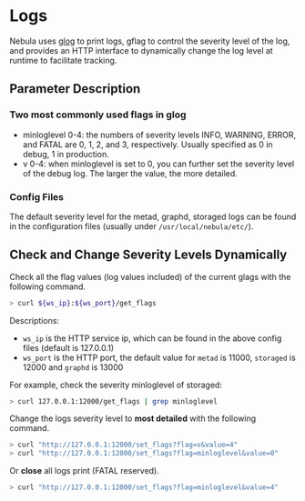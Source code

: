 # Logs

Nebula uses [glog](https://github.com/google/glog) to print logs, gflag to control the severity level of the log, and provides an HTTP interface to dynamically change the log level at runtime to facilitate tracking.

## Parameter Description

### Two most commonly used flags in glog

- minloglevel 0-4: the numbers of severity levels INFO, WARNING, ERROR, and FATAL are 0, 1, 2, and 3, respectively. Usually specified as 0 in debug, 1 in production.
- v 0-4: when minloglevel is set to 0,  you can further set the severity level of the debug log. The larger the value, the more detailed.

### Config Files

The default severity level for the metad, graphd, storaged logs can be found in the configuration files (usually under `/usr/local/nebula/etc/`).

## Check and Change Severity Levels Dynamically

Check all the flag values (log values included) of the current glags with the following command.

```bash
> curl ${ws_ip}:${ws_port}/get_flags
```

Descriptions:

- `ws_ip` is the HTTP service ip, which can be found in the above config files (default is 127.0.0.1)
- `ws_port` is the HTTP port, the default value for `metad` is 11000, `storaged` is 12000 and `graphd` is 13000

For example, check the severity minloglevel of storaged:

```bash
> curl 127.0.0.1:12000/get_flags | grep minloglevel
```

Change the logs severity level to **most detailed** with the following command.

```bash
> curl "http://127.0.0.1:12000/set_flags?flag=v&value=4"
> curl "http://127.0.0.1:12000/set_flags?flag=minloglevel&value=0"
```

Or **close** all logs print (FATAL reserved).

```bash
> curl "http://127.0.0.1:12000/set_flags?flag=minloglevel&value=4"
```

